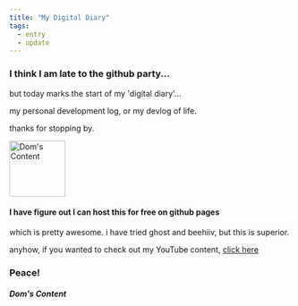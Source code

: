 ```yaml
---
title: "My Digital Diary"
tags:
  - entry
  - update
---
```

### I think I am late to the github party...


but today marks the start of my 'digital diary'...

my personal development log, or my devlog of life.

thanks for stopping by.

<img src="bio-photo.jpeg" alt="Dom's Content" width="100"/>

#### I have figure out I can host this for free on github pages


which is pretty awesome. i have tried ghost and beehiiv, but this is superior.

anyhow, if you wanted to check out my YouTube content, [click here](https://youtube.com/@doms-content)

### Peace!


##### Dom's Content
